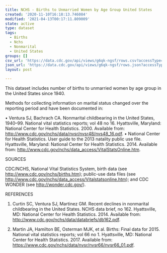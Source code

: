 ```yaml
---
title: NCHS - Births to Unmarried Women by Age Group United States
created: '2020-11-10T16:18:13.746084'
modified: '2021-04-13T00:17:11.809009'
state: active
type: dataset
tags:
  - Births
  - Nchs
  - Nonmarital
  - United States
groups: []
csv_url: 'https://data.cdc.gov/api/views/g6qk-ngsf/rows.csv?accessType=DOWNLOAD'
json_url: 'https://data.cdc.gov/api/views/g6qk-ngsf/rows.json?accessType=DOWNLOAD'
layout: post

---
```

This dataset includes number of births to unmarried women by age group in the United States since 1940. 

Methods for collecting information on marital status changed over the reporting period and have been documented in:

• Ventura SJ, Bachrach CA. Nonmarital childbearing in the United States, 1940–99. National vital statistics reports; vol 48 no 16. Hyattsville, Maryland: National Center for Health Statistics. 2000. Available from: http://www.cdc.gov/nchs/data/nvsr/nvsr48/nvs48_16.pdf.
• National Center for Health Statistics. User guide to the 2013 natality public use file. Hyattsville, Maryland: National Center for Health Statistics. 2014. Available from: http://www.cdc.gov/nchs/data_access/VitalStatsOnline.htm.

SOURCES

CDC/NCHS, National Vital Statistics System, birth data (see http://www.cdc.gov/nchs/births.htm); public-use data files (see http://www.cdc.gov/nchs/data_access/Vitalstatsonline.htm); and CDC WONDER (see http://wonder.cdc.gov/).

REFERENCES

1. Curtin SC, Ventura SJ, Martinez GM. Recent declines in nonmarital childbearing in the United States. NCHS data brief, no 162. Hyattsville, MD: National Center for Health Statistics. 2014. Available from: http://www.cdc.gov/nchs/data/databriefs/db162.pdf.

2. Martin JA, Hamilton BE, Osterman MJK, et al. Births: Final data for 2015. National vital statistics reports; vol 66 no 1. Hyattsville, MD: National Center for Health Statistics. 2017. Available from: https://www.cdc.gov/nchs/data/nvsr/nvsr66/nvsr66_01.pdf.
